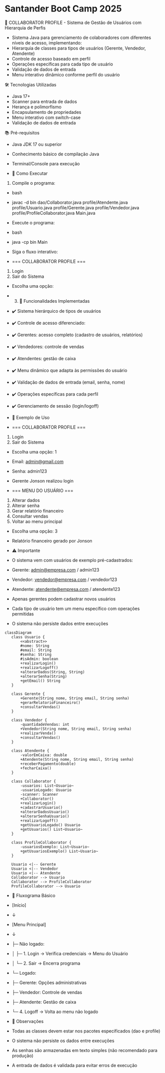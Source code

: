 # Santander Boot Camp 2025

🏢 COLLABORATOR PROFILE - Sistema de Gestão de Usuários com Hierarquia de Perfis

* Sistema Java para gerenciamento de colaboradores com diferentes níveis de acesso, implementando:
* Hierarquia de classes para tipos de usuários (Gerente, Vendedor, Atendente)
* Controle de acesso baseado em perfil
* Operações específicas para cada tipo de usuário
* Validação de dados de entrada
* Menu interativo dinâmico conforme perfil do usuário

🛠️ Tecnologias Utilizadas
* Java 17+
* Scanner para entrada de dados
* Herança e polimorfismo
* Encapsulamento de propriedades
* Menu interativo com switch-case
* Validação de dados de entrada

📚 Pré-requisitos
* Java JDK 17 ou superior
* Conhecimento básico de compilação Java
* Terminal/Console para execução

* 🚀 Como Executar
 
1. Compile o programa:
* bash
* javac -d bin dao/Collaborator.java profile/Atendente.java profile/Usuario.java profile/Gerente.java profile/Vendedor.java profile/ProfileCollaborator.java Main.java
* Execute o programa:
 
* bash
* java -cp bin Main
* Siga o fluxo interativo:
 
 
* === COLLABORATOR PROFILE ===
1. Login
2. Sair do Sistema
* Escolha uma opção:
 
* 3. 🎯 Funcionalidades Implementadas
* ✔️ Sistema hierárquico de tipos de usuários
* ✔️ Controle de acesso diferenciado:
* ✔️ Gerentes: acesso completo (cadastro de usuários, relatórios)
* ✔️ Vendedores: controle de vendas
* ✔️ Atendentes: gestão de caixa
* ✔️ Menu dinâmico que adapta às permissões do usuário
* ✔️ Validação de dados de entrada (email, senha, nome)
* ✔️ Operações específicas para cada perfil
* ✔️ Gerenciamento de sessão (login/logoff)
 
* 📝 Exemplo de Uso
 
* === COLLABORATOR PROFILE ===
1. Login
2. Sair do Sistema
* Escolha uma opção: 1
 
* Email: admin@gmail.com
* Senha: admin123
 
* Gerente Jonson realizou login
 
* === MENU DO USUÁRIO ===
1. Alterar dados
2. Alterar senha
3. Gerar relatório financeiro
4. Consultar vendas
5. Voltar ao menu principal
* Escolha uma opção: 3
* Relatório financeiro gerado por Jonson
 
* ⚠️ Importante
* O sistema vem com usuários de exemplo pré-cadastrados:
* Gerente: admin@empresa.com / admin123
* Vendedor: vendedor@empresa.com / vendedor123
* Atendente: atendente@empresa.com / atendente123
* Apenas gerentes podem cadastrar novos usuários
* Cada tipo de usuário tem um menu específico com operações permitidas
* O sistema não persiste dados entre execuções
 
 ````mermaid
classDiagram
    class Usuario {
        <<abstract>>
        #nome: String
        #email: String
        #senha: String
        #isAdmin: boolean
        +realizarLogin()
        +realizarLogoff()
        +alterarDados(String, String)
        +alterarSenha(String)
        +getEmail() String
    }
    
    class Gerente {
        +Gerente(String nome, String email, String senha)
        +gerarRelatorioFinanceiro()
        +consultarVendas()
    }
    
    class Vendedor {
        -quantidadeVendas: int
        +Vendedor(String nome, String email, String senha)
        +realizarVenda()
        +consultarVendas()
    }
    
    class Atendente {
        -valorEmCaixa: double
        +Atendente(String nome, String email, String senha)
        +receberPagamento(double)
        +fecharCaixa()
    }
    
    class Collaborator {
        -usuarios: List~Usuario~
        -usuarioLogado: Usuario
        -scanner: Scanner
        +Collaborator()
        +realizarLogin()
        +cadastrarUsuario()
        +alterarDadosUsuario()
        +alterarSenhaUsuario()
        +realizarLogoff()
        +getUsuarioLogado() Usuario
        +getUsuarios() List~Usuario~
    }
    
    class ProfileCollaborator {
        -usuariosExemplo: List~Usuario~
        +getUsuariosExemplo() List~Usuario~
    }
    
    Usuario <|-- Gerente
    Usuario <|-- Vendedor
    Usuario <|-- Atendente
    Collaborator --> Usuario
    Collaborator --> ProfileCollaborator
    ProfileCollaborator --> Usuario

 ````

* 🔄 Fluxograma Básico
* [Início]
* ↓
* [Menu Principal]
* ↓
* ├─ Não logado:
* │ ├─ 1. Login → Verifica credenciais → Menu do Usuário
* │ └─ 2. Sair → Encerra programa
* └─ Logado:
* ├─ Gerente: Opções administrativas
* ├─ Vendedor: Controle de vendas
* ├─ Atendente: Gestão de caixa
* └─ 4. Logoff → Volta ao menu não logado
 
* 📌 Observações
* Todas as classes devem estar nos pacotes especificados (dao e profile)
* O sistema não persiste os dados entre execuções
* As senhas são armazenadas em texto simples (não recomendado para produção)
* A entrada de dados é validada para evitar erros de execução